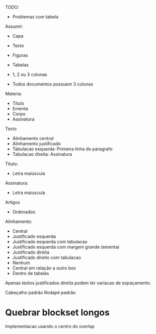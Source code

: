 TODO: 
- Problemas com tabela

Assumir:

- Capa
- Texto

- Figuras
- Tabelas
- 1, 2 ou 3 colunas
- Todos documentos possuem 3 colunas

Materia:
- Titulo
- Ementa
- Corpo
- Assinatura

Texto
- Alinhamento central
- Alinhamento justificado
- Tabulacao esquerda: Primeira linha do paragrafo
- Tabulacao direita: Assinatura 

Titulo:
- Letra maiúscula

Assinatura: 
- Letra maiuscula

Artigos
- Ordenados

Alinhamento:
- Central
- Justificado esquerda
- Justificado esquerda com tabulacao
- Justificado esquerda com margem grande (ementa)
- Justificado direita
- Justificado direito com tabulacao
- Nenhum
- Central em relação a outro box
- Dentro de tabelas

Apenas textos justificados direita podem ter variacao de espaçamento.

Cabeçalho padrão
Rodapé padrão

# Quebrar blockset longos

Implementacao usando o centro do overlap
